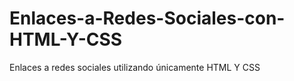 # Enlaces-a-Redes-Sociales-con-HTML-Y-CSS
Enlaces a redes sociales utilizando únicamente HTML Y CSS
